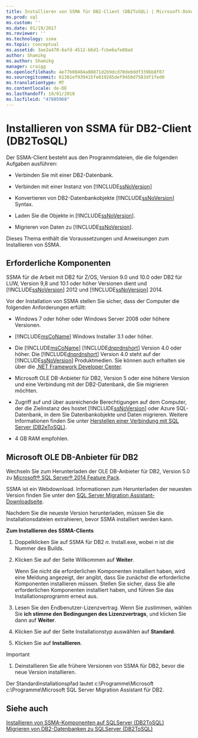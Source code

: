 ```yaml
---
title: Installieren von SSMA für DB2-Client (DB2ToSQL) | Microsoft-Dokumentation
ms.prod: sql
ms.custom: ''
ms.date: 01/19/2017
ms.reviewer: ''
ms.technology: ssma
ms.topic: conceptual
ms.assetid: 3ae2a470-6afd-4512-b6d1-fcbe6afe88ad
author: Shamikg
ms.author: Shamikg
manager: craigg
ms.openlocfilehash: 4e77b08484a08871d2b9dcd70de0ddf339bb8f07
ms.sourcegitcommit: 61381ef939415fe019285def9450d7583df1fed0
ms.translationtype: MT
ms.contentlocale: de-DE
ms.lasthandoff: 10/01/2018
ms.locfileid: "47805968"
---
```

# <a name="installing-ssma-for-db2-client-db2tosql"></a>Installieren von SSMA für DB2-Client (DB2ToSQL)
Der SSMA-Client besteht aus den Programmdateien, die die folgenden Aufgaben ausführen:  
  
-   Verbinden Sie mit einer DB2-Datenbank.  
  
-   Verbinden mit einer Instanz von [!INCLUDE[ssNoVersion](../../includes/ssnoversion-md.md)]  
  
-   Konvertieren von DB2-Datenbankobjekte [!INCLUDE[ssNoVersion](../../includes/ssnoversion-md.md)] Syntax.  
  
-   Laden Sie die Objekte in [!INCLUDE[ssNoVersion](../../includes/ssnoversion-md.md)].  
  
-   Migrieren von Daten zu [!INCLUDE[ssNoVersion](../../includes/ssnoversion-md.md)].  
  
Dieses Thema enthält die Voraussetzungen und Anweisungen zum Installieren von SSMA.  
  
## <a name="prerequisites"></a>Erforderliche Komponenten  
SSMA für die Arbeit mit DB2 für Z/OS, Version 9.0 und 10.0 oder DB2 für LUW, Version 9,8 und 10.1 oder höher Versionen dient und [!INCLUDE[ssNoVersion](../../includes/ssnoversion-md.md)] 2012 und [!INCLUDE[ssNoVersion](../../includes/ssnoversion-md.md)] 2014.  
  
Vor der Installation von SSMA stellen Sie sicher, dass der Computer die folgenden Anforderungen erfüllt:  
  
-   Windows 7 oder höher oder Windows Server 2008 oder höhere Versionen.  
  
-   [!INCLUDE[msCoName](../../includes/msconame_md.md)] Windows Installer 3.1 oder höher.  
  
-   Die [!INCLUDE[msCoName](../../includes/msconame_md.md)] [!INCLUDE[dnprdnshort](../../includes/dnprdnshort_md.md)] Version 4.0 oder höher. Die [!INCLUDE[dnprdnshort](../../includes/dnprdnshort_md.md)] Version 4.0 steht auf der [!INCLUDE[ssNoVersion](../../includes/ssnoversion-md.md)] Produktmedien. Sie können auch erhalten sie über die [.NET Framework Developer Center](http://go.microsoft.com/fwlink/?LinkId=48882).  
  
-   Microsoft OLE DB-Anbieter für DB2, Version 5 oder eine höhere Version und eine Verbindung mit der DB2-Datenbank, die Sie migrieren möchten.  
  
-   Zugriff auf und über ausreichende Berechtigungen auf dem Computer, der die Zielinstanz des hostet [!INCLUDE[ssNoVersion](../../includes/ssnoversion-md.md)] oder Azure SQL-Datenbank, in dem Sie Datenbankobjekte und Daten migrieren. Weitere Informationen finden Sie unter [Herstellen einer Verbindung mit SQL Server &#40;DB2eToSQL&#41;](../../ssma/db2/connecting-to-sql-server-db2etosql.md).  
  
-   4 GB RAM empfohlen.  
  
## <a name="microsoft-oledb-provider-for-db2"></a>Microsoft OLE DB-Anbieter für DB2  
Wechseln Sie zum Herunterladen der OLE DB-Anbieter für DB2, Version 5.0 zu [Microsoft® SQL Server® 2014 Feature Pack](http://www.microsoft.com/download/details.aspx?id=42295).  
  
SSMA ist ein Webdownload. Informationen zum Herunterladen der neuesten Version finden Sie unter den [SQL Server Migration Assistant-Downloadseite](http://aka.ms/ssmafordb2).  
  
Nachdem Sie die neueste Version herunterladen, müssen Sie die Installationsdateien extrahieren, bevor SSMA installiert werden kann.  
  
**Zum Installieren des SSMA-Clients**  
  
1.  Doppelklicken Sie auf SSMA für DB2 *n*. Install.exe, wobei *n* ist die Nummer des Builds.  
  
2.  Klicken Sie auf der Seite Willkommen auf **Weiter**.  
  
    Wenn Sie nicht die erforderlichen Komponenten installiert haben, wird eine Meldung angezeigt, der angibt, dass Sie zunächst die erforderliche Komponenten installieren müssen. Stellen Sie sicher, dass Sie alle erforderlichen Komponenten installiert haben, und führen Sie das Installationsprogramm erneut aus.  
  
3.  Lesen Sie den Endbenutzer-Lizenzvertrag. Wenn Sie zustimmen, wählen Sie **ich stimme den Bedingungen des Lizenzvertrags**, und klicken Sie dann auf **Weiter**.  
  
4.  Klicken Sie auf der Seite Installationstyp auswählen auf **Standard**.  
  
5.  Klicken Sie auf **Installieren**.  
  
> [!IMPORTANT]  
> 1.  Deinstallieren Sie alle frühere Versionen von SSMA für DB2, bevor die neue Version installieren.  
  
Der Standardinstallationspfad lautet c:\Programme\Microsoft c:\Programme\Microsoft SQL Server Migration Assistant für DB2.  
  
## <a name="see-also"></a>Siehe auch  
[Installieren von SSMA-Komponenten auf SQLServer &#40;DB2ToSQL&#41;](../../ssma/db2/installing-ssma-components-on-sql-server-db2tosql.md)  
[Migrieren von DB2-Datenbanken zu SQLServer &#40;DB2ToSQL&#41;](../../ssma/db2/migrating-db2-databases-to-sql-server-db2tosql.md)  
  

